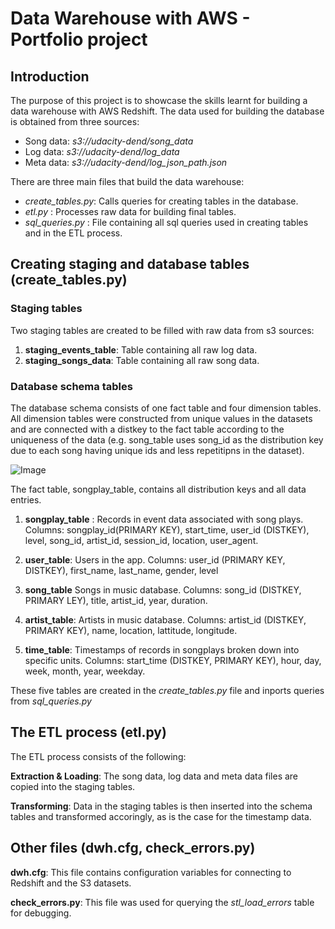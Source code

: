 

# Data Warehouse with AWS - Portfolio project

## Introduction

The purpose of this project is to showcase the skills learnt for building a data warehouse with AWS Redshift. The data used for building the database is obtained from three sources:
- Song data: *s3://udacity-dend/song_data*
- Log data: *s3://udacity-dend/log_data*
- Meta data: *s3://udacity-dend/log_json_path.json*

There are three main files that build the data warehouse:
- *create_tables.py*: Calls queries for creating tables in the database.
- *etl.py* : Processes raw data for building final tables.
- *sql_queries.py* : File containing all sql queries used in creating tables and in the ETL process.


## Creating staging and database tables (create_tables.py)

### Staging tables

Two staging tables are created to be filled with raw data from s3 sources:

1. **staging_events_table**: Table containing all raw log data.
2. **staging_songs_data**: Table containing all raw song data.


### Database schema tables

The database schema consists of one fact table and four dimension tables. 
All dimension tables were constructed from unique values in the datasets and are connected with a distkey to the fact table according to the uniqueness of the data (e.g. song_table uses song_id as the distribution key due to each song having unique ids and less repetitipns in the dataset).

![Image](./Shcema_diagram.png)

The fact table, songplay_table, contains all distribution keys and all data entries.

1. **songplay_table** : Records in event data associated with song plays. Columns: songplay_id(PRIMARY KEY), start_time, user_id (DISTKEY), level, song_id, artist_id, session_id, location, user_agent.

2. **user_table**: Users in the app. Columns: user_id (PRIMARY KEY, DISTKEY), first_name, last_name, gender, level

3. **song_table** Songs in music database. Columns: song_id (DISTKEY, PRIMARY LEY), title, artist_id, year, duration.

4. **artist_table**: Artists in music database. Columns: artist_id (DISTKEY, PRIMARY KEY), name, location, lattitude, longitude.

5. **time_table**: Timestamps of records in songplays broken down into specific units. Columns: start_time (DISTKEY, PRIMARY KEY), hour, day, week, month, year, weekday. 

These five tables are created in the *create_tables.py* file and inports queries from *sql_queries.py* 


## The ETL process (etl.py)
The ETL process consists of the following:

**Extraction & Loading**: The song data, log data and meta data files are copied into the staging tables.

**Transforming**: Data in the staging tables is then inserted into the schema tables and transformed accoringly, as is the case for the timestamp data.



## Other files (dwh.cfg, check_errors.py)

**dwh.cfg**: This file contains configuration variables for connecting to Redshift and the S3 datasets.

**check_errors.py**: This file was used for querying the *stl_load_errors* table for debugging.


